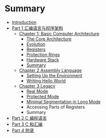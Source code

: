 # Summary

* [Introduction](README.md)
* [Part 1 汇编语言与程序架构](part1.md)
  * [Chapter 1: Basic Computer Architecture](part1/basic-computer-architecture.md)
    * [The Core Architecture](part1/basic-computer-architecture/the-core-architecture.md)
    * [Evolution](part1/basic-computer-architecture/evolution.md)
    * [Registers](part1/basic-computer-architecture/registers.md)
    * [Protection Rings](part1/basic-computer-architecture/protection-rings.md)
    * [Hardware Stack](part1/basic-computer-architecture/hardware-stack.md)
    * [Summary](part1/basic-computer-architecture/summary.md)
  * [Chapter 2 Assembly Language](part1/assembly-language.md)
    * [Setting Up the Environment](part1/assembly-language/setting-up-the-environment.md)
    * [Writing Hello World](part1/assembly-language/writing-hello-world.md)
  * [Chapter 3 Legacy](part1/legacy.md)
    * [Real Mode](part1/legacy/real-mode.md)
    * [Protected Mode](part1/legacy/protected-mode.md)
    * [Minimal Segmentation in Long Mode](part1/legacy/minimal-segmentation-in-long-mode.md)
    * Accessing Parts of Registers
    * Summary
* [Part 2 C 编程语言](part2.md)
* [Part 3 C 和汇编](part3.md)
* [Part 4 附录](part4.md)

